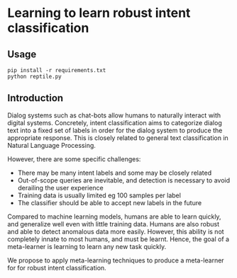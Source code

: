 # Learning to learn robust intent classification
## Usage
```
pip install -r requirements.txt
python reptile.py
```
## Introduction
Dialog systems such as chat-bots allow humans to naturally interact with digital systems.
Concretely, intent classification aims to categorize dialog text into a fixed 
set of labels in order for the dialog system to produce the appropriate response.
This is closely related to general text classification in Natural Language Processing.

However, there are some specific challenges:
* There may be many intent labels and some may be closely related
* Out-of-scope queries are inevitable, and detection is necessary
 to avoid derailing the user experience
* Training data is usually limited eg 100 samples per label
* The classifier should be able to accept new labels in the future

Compared to machine learning models, humans are able to learn quickly, 
and generalize well even with little training data.
Humans are also robust and able to detect anomalous data more easily.
However, this ability is not completely innate to most humans, and must be learnt.
Hence, the goal of a meta-learner is learning to learn any new task quickly.

We propose to apply meta-learning techniques to produce a meta-learner for
for robust intent classification.